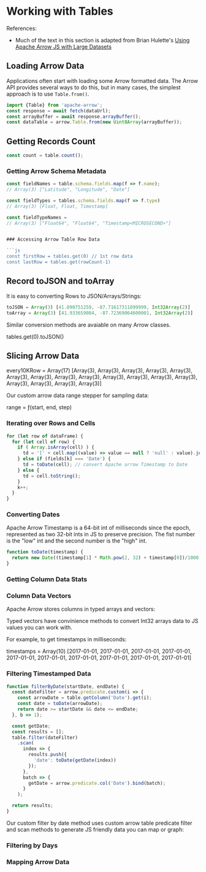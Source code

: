 # Working with Tables

References:
* Much of the text in this section is adapted from Brian Hulette's [Using Apache Arrow JS with Large Datasets](https://observablehq.com/@theneuralbit/using-apache-arrow-js-with-large-datasets)


## Loading Arrow Data

Applications often start with loading some Arrow formatted data. The Arrow API provides several ways to do this, but in many cases, the simplest approach is to use `Table.from()`.

```js
import {Table} from 'apache-arrow';
const response = await fetch(dataUrl);
const arrayBuffer = await response.arrayBuffer();
const dataTable = arrow.Table.from(new Uint8Array(arrayBuffer));
```

## Getting Records Count

```js
const count = table.count();
```

### Getting Arrow Schema Metadata

```js
const fieldNames = table.schema.fields.map(f => f.name);
// Array(3) ["Latitude", "Longitude", "Date"]
```

```js
const fieldTypes = tables.schema.fields.map(f => f.type)
// Array(3) [Float, Float, Timestamp]

const fieldTypeNames = 
// Array(3) ["Float64", "Float64", "Timestamp<MICROSECOND>"]


### Accessing Arrow Table Row Data

```js
const firstRow = tables.get(0) // 1st row data
const lastRow = tables.get(rowCount-1)
```

## Record toJSON and toArray

It is easy to converting Rows to JSON/Arrays/Strings:

```js
toJSON = Array(3) [41.890751259, -87.71617311899999, Int32Array(2)]
toArray = Array(3) [41.933659084, -87.72369064600001, Int32Array(2)]
```

Similar conversion methods are avaiable on many Arrow classes.

tables.get(0).toJSON()

## Slicing Arrow Data

every10KRow = Array(17) [Array(3), Array(3), Array(3), Array(3), Array(3), Array(3), Array(3), Array(3), Array(3), Array(3), Array(3), Array(3), Array(3), Array(3), Array(3), Array(3), Array(3)]

Our custom arrow data range stepper for sampling data:

range = ƒ(start, end, step)

### Iterating over Rows and Cells

```js
for (let row of dataFrame) {
  for (let cell of row) {
    if ( Array.isArray(cell) ) {
      td = '[' + cell.map((value) => value == null ? 'null' : value).join(', ') + ']';
    } else if (fields[k] === 'Date') {
      td = toDate(cell); // convert Apache arrow Timestamp to Date
    } else {
      td = cell.toString();
    }
    k++;
  }
}
```


### Converting Dates

Apache Arrow Timestamp is a 64-bit int of milliseconds since the epoch, represented as two 32-bit ints in JS to preserve precision. The fist number is the "low" int and the second number is the "high" int.

```js
function toDate(timestamp) {
  return new Date((timestamp[1] * Math.pow(2, 32) + timestamp[0])/1000);
}
```


### Getting Column Data Stats


### Column Data Vectors

Apache Arrow stores columns in typed arrays and vectors:

Typed vectors have convinience methods to convert Int32 arrays data to JS values you can work with.

For example, to get timestamps in milliseconds:

timestamps = Array(10) [2017-01-01, 2017-01-01, 2017-01-01, 2017-01-01, 2017-01-01, 2017-01-01, 2017-01-01, 2017-01-01, 2017-01-01, 2017-01-01]

### Filtering Timestamped Data

```js
function filterByDate(startDate, endDate) {
  const dateFilter = arrow.predicate.custom(i => {
  	const arrowDate = table.getColumn('Date').get(i);
    const date = toDate(arrowDate);
    return date >= startDate && date <= endDate;
  }, b => 1);

  const getDate;
  const results = [];
  table.filter(dateFilter)
    .scan(
      index => {
        results.push({
          'date': toDate(getDate(index))
        });
      },
      batch => {
        getDate = arrow.predicate.col('Date').bind(batch);
      }
    );

  return results;
}
```

Our custom filter by date method uses custom arrow table predicate filter and scan methods to generate JS friendly data you can map or graph:


### Filtering by Days


### Mapping Arrow Data

